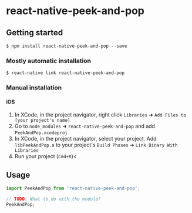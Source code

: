 # react-native-peek-and-pop

## Getting started

`$ npm install react-native-peek-and-pop --save`

### Mostly automatic installation

`$ react-native link react-native-peek-and-pop`

### Manual installation


#### iOS

1. In XCode, in the project navigator, right click `Libraries` ➜ `Add Files to [your project's name]`
2. Go to `node_modules` ➜ `react-native-peek-and-pop` and add `PeekAndPop.xcodeproj`
3. In XCode, in the project navigator, select your project. Add `libPeekAndPop.a` to your project's `Build Phases` ➜ `Link Binary With Libraries`
4. Run your project (`Cmd+R`)<


## Usage
```javascript
import PeekAndPop from 'react-native-peek-and-pop';

// TODO: What to do with the module?
PeekAndPop;
```
